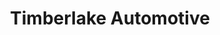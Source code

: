 ---
title: "Timberlake Automotive"
url: /mechanicsville/timberlake-automotive/
shop: Autowerkstatt
---